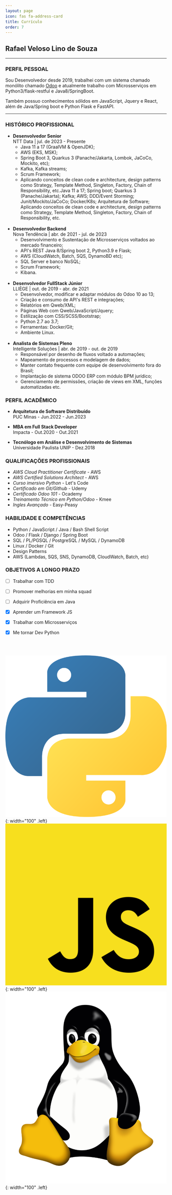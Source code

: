 ```yaml
---
layout: page
icon: fas fa-address-card
title: Currículo
order: 7
---
```


## Rafael Veloso Lino de Souza

---

### PERFIL PESSOAL

<p>Sou Desenvolvedor desde 2019, trabalhei com um sistema chamado monólito chamado <a href="https://github.com/odoo/odoo">Odoo</a> e atualmente trabalho com Microsserviços em Python3/flask-restful e Java8/SpringBoot.</p>
<p>Também possuo conhecimentos sólidos em JavaScript, Jquery e React, além de Java/Spring boot e Python Flask e FastAPI.</p>

--------------------

### HISTÓRICO PROFISSIONAL

* **Desenvolvedor Senior** <br>
  NTT Data | jul. de 2023 - Presente
  - Java 11 a 17 (GraalVM & OpenJDK);
  - AWS (EKS, MSK);
  - Spring Boot 3, Quarkus 3 (Panache/Jakarta, Lombok, JaCoCo, Mockito, etc);
  - Kafka, Kafka streams;
  - Scrum Framework;
  - Aplicando conceitos de clean code e architecture, design patterns como Strategy, Template Method, Singleton, Factory, Chain of Responsibility, etc.Java 11 a 17; Spring boot; Quarkus 3 (Panache/Jakarta); Kafka; AWS; DDD/Event Storming; Junit/Mockito/JaCoCo; Docker/K8s; Arquitetura de Software; Aplicando conceitos de clean code e architecture, design patterns como Strategy, Template Method, Singleton, Factory, Chain of Responsibility, etc.
    <br>
    <br>
* **Desenvolvedor Backend** <br>
  Nova Tendência | abr. de 2021 - jul. de 2023
  - Desenvolvimento e Sustentação de Microsserviços voltados ao mercado financeiro;
  - API's REST Java 8/Spring boot 2, Python3.9 e Flask;
  - AWS (CloudWatch, Batch, SQS, DynamoBD etc);
  - SQL Server e banco NoSQL;
  - Scrum Framework;
  - Kibana.
    <br>
    <br>
* **Desenvolvedor FullStack Júnior** <br>
  LLIÈGE | out. de 2019 - abr. de 2021
  - Desenvolvedor, modificar e adaptar módulos do Odoo 10 ao 13;
  - Criação e consumo de API's REST e integrações;
  - Relatórios em Qweb/XML;
  - Páginas Web com Qweb/JavaScript/Jquery;
  - Estilização com CSS/SCSS/Bootstrap;
  - Python 2.7 ao 3.7;
  - Ferramentas: Docker/Git;
  - Ambiente Linux.
    <br>
    <br>
* **Analista de Sistemas Pleno** <br>
  Intelligente Soluções | abr. de 2019 - out. de 2019
  - Responsável por desenho de fluxos voltado a automações;
  - Mapeamento de processos e modelagem de dados;
  - Manter contato frequente com equipe de desenvolvimento fora do Brasil;
  - Implantação de sistema ODOO ERP com módulo BPM jurídico;
  - Gerenciamento de permissões, criação de views em XML, funções automatizadas etc.

### PERFIL ACADÊMICO

* **Arquitetura de Software Distribuído**<br>
  PUC Minas - Jun.2022 - Jun.2023

* **MBA em Full Stack Developer**<br>
  Impacta - Out.2020 - Out.2021

* **Tecnólogo em Análise e Desenvolvimento de Sistemas**<br>
  Universidade Paulista UNIP - Dez.2018

### QUALIFICAÇÕES PROFISSIONAIS

- *AWS Cloud Practitioner Certificate* - AWS
- *AWS Certified Solutions Architect* - AWS
- *Curso imersivo Python* - Let's Code
- *Certificado em Git/Github* - Udemy
- *Certificado Odoo 101* - Ocademy
- *Treinamento Técnico em Python/Odoo* - Kmee
- *Ingles Avançado* - Easy-Peasy

### HABILIDADE E COMPETÊNCIAS

- Python / JavaScript / Java / Bash Shell Script
- Odoo / Flask / Django / Spring Boot
- SQL / PL/PGSQL / PostgreSQL / MySQL / DynamoDB
- Linux / Docker / Git
- Design Patterns
- AWS (Lambdas, SQS, SNS, DynamoDB, CloudWatch, Batch, etc)

### OBJETIVOS A LONGO PRAZO

- [ ] Trabalhar com TDD
- [ ] Promover melhorias em minha squad
- [ ] Adquirir Proficiência em Java
- [X] Aprender um Framework JS
- [X] Trabalhar com Microsserviços
- [X] Me tornar Dev Python


<br>
<br>

![Desktop View](/assets/img/general/python.png){: width="100" .left}
![Desktop View](/assets/img/general/js.png){: width="100" .left}
![Desktop View](/assets/img/general/linux.png){: width="100" .left}
